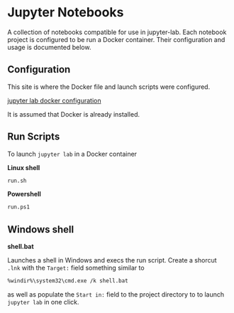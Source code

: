 # Jupyter Notebooks

A collection of notebooks compatible for use in jupyter-lab.
Each notebook project is configured to be run a Docker container.
Their configuration and usage is documented below.

## Configuration

This site is where the Docker file and launch scripts were configured.

[jupyter lab docker configuration](https://lean-data-science.com/#/configure-jupyterlab)

It is assumed that Docker is already installed.

## Run Scripts

To launch `jupyter lab` in a Docker container

**Linux shell**

``` sh
run.sh
```

**Powershell**

``` sh
run.ps1
```

## Windows shell

**shell.bat**

Launches a shell in Windows and execs the run script.
Create a shorcut `.lnk` with the `Target:` field something similar to

``` sh
%windir%\system32\cmd.exe /k shell.bat
```

as well as populate the `Start in:` field to the project directory
to to launch `jupyter lab` in one click.
